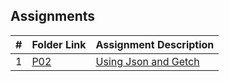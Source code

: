 ## Assignments
|   #   | Folder Link          | Assignment Description                |
| :---: | -------------------- | ------------------------------------- |
|   1   |[P02](./P02/README.md)|[Using Json and Getch](./P02/README.md)|
